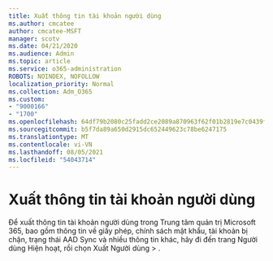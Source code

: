 ```yaml
---
title: Xuất thông tin tài khoản người dùng
ms.author: cmcatee
author: cmcatee-MSFT
manager: scotv
ms.date: 04/21/2020
ms.audience: Admin
ms.topic: article
ms.service: o365-administration
ROBOTS: NOINDEX, NOFOLLOW
localization_priority: Normal
ms.collection: Adm_O365
ms.custom:
- "9000166"
- "1700"
ms.openlocfilehash: 64df79b2080c25fadd2ce2089a870963f62f01b2819e7c0439fe6d378fa7d048
ms.sourcegitcommit: b5f7da89a650d2915dc652449623c78be6247175
ms.translationtype: MT
ms.contentlocale: vi-VN
ms.lasthandoff: 08/05/2021
ms.locfileid: "54043714"
---
```

# <a name="export-user-account-information"></a>Xuất thông tin tài khoản người dùng

Để xuất thông tin tài khoản người dùng trong Trung tâm quản trị Microsoft 365, bao gồm thông tin về giấy phép, chính sách mật khẩu, tài khoản bị chặn, trạng thái AAD Sync và nhiều thông tin khác, hãy đi đến trang Người dùng Hiện hoạt, rồi chọn Xuất Người dùng  >  [](https://go.microsoft.com/fwlink/p/?linkid=834822) . 